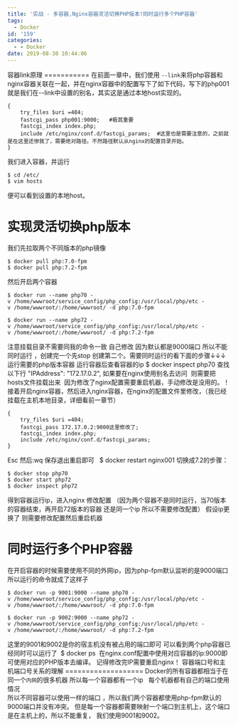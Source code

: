 ```yaml
---
title: '实战 - 多容器,Nginx容器灵活切换PHP版本!同时运行多个PHP容器'
tags:
  - Docker
id: '159'
categories:
  - - Docker
date: 2019-08-30 10:44:06
---
```


容器link原理 =========== 在前面一章中，我们使用 `--link`来将php容器和nginx容器关联在一起，并在nginx容器中的配置写下了如下代码，写下的php001就是我们在--link中设置的别名，其实这是通过本地host实现的。

```
{
    try_files $uri =404;
    fastcgi_pass php001:9000;   #极其重要
    fastcgi_index index.php;
    include /etc/nginx/conf.d/fastcgi_params;  #这里也是需要注意的，之前就是在这里还惨我了，需要绝对路径。不然路径默认从nginx的配置目录开始。
}
```

我们进入容器，并运行

```
$ cd /etc/
$ vim hosts
```

便可以看到设置的本地host。

# 实现灵活切换php版本

我们先拉取两个不同版本的php镜像

```
$ docker pull php:7.0-fpm
$ docker pull php:7.2-fpm
```

然后开启两个容器

```
$ docker run --name php70 -v /home/wwwroot/service_config/php_config:/usr/local/php/etc -v /home/wwwroot/:/home/wwwroot/ -d php:7.0-fpm

$ docker run --name php72 -v /home/wwwroot/service_config/php_config:/usr/local/php/etc -v /home/wwwroot/:/home/wwwroot/ -d php:7.2-fpm
```

注意挂载目录不需要同我的命令一致 自己修改 因为默认都是9000端口 所以不能同时运行 ，创建完一个先stop 创建第二个。需要同时运行的看下面的步骤↓↓↓ 运行需要的php版本容器 运行容器后查看容器的ip $ docker inspect php70 查找以下行 "IPAddress": "172.17.0.2", 如果要在nginx使用别名去访问  则需要把hosts文件挂载出来  因为修改了nginx配置需要重启机器，手动修改是没用的。！ 接着开启nginx容器，然后进入nginx容器，在nginx的配置文件里修改，（我已经挂载在主机本地目录，详细看前一章节）

```
{
    try_files $uri =404;
    fastcgi_pass 172.17.0.2:9000这里修改了;
    fastcgi_index index.php;
    include /etc/nginx/conf.d/fastcgi_params;
}
```

Esc 然后:wq 保存退出重启即可   $ docker restart nginx001 切换成7.2的步骤：

```
$ docker stop php70
$ docker start php72
$ docker inspect php72
```

得到容器运行ip，进入nginx 修改配置 （因为两个容器不是同时运行，当70版本的容器结束，再开启72版本的容器 还是同一个ip 所以不需要修改配置） 假设ip更换了 则需要修改配置然后重启机器

# 同时运行多个PHP容器

在开启容器的时候需要使用不同的外网ip，因为php-fpm默认监听的是9000端口 所以运行的命令就成了这样子

```
$ docker run -p 9001:9000 --name php70 -v /home/wwwroot/service_config/php_config:/usr/local/php/etc -v /home/wwwroot/:/home/wwwroot/ -d php:7.0-fpm

$ docker run -p 9002:9000 --name php72 -v /home/wwwroot/service_config/php_config:/usr/local/php/etc -v /home/wwwroot/:/home/wwwroot/ -d php:7.2-fpm
```

这里的9001和9002是你的宿主机没有被占用的端口即可 可以看到两个php容器已经同时可以运行了  $ docker ps  在nginx.conf配置中使用对应容器的ip:9000即可使用对应的PHP版本去编译。 记得修改完IP需要重启nginx！ 容器端口号和主机端口号关系的理解 =================== Docker的所有容器都相当于在同一个`内网`的很多机器 所以每一个容器都有一个ip   每个机器都有自己的端口使用情况    
所以不同容器可以使用一样的端口 ，所以我们两个容器都使用php-fpm默认的9000端口并没有冲突。 但是每一个容器都需要映射一个端口到主机上，这个端口是在主机上的，所以不能重复， 我们使用9001和9002。